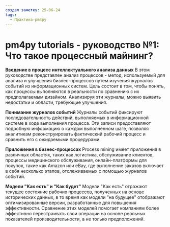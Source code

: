 ```yaml
---
создал заметку: 25-06-24
tags:
  - Практика-pm4py
---
```

# pm4py tutorials - руководство №1: Что такое процессный майнинг?

**Введение в процесс интеллектуального анализа данных** В этом руководстве представлен анализ процессов - метод, используемый для анализа и улучшения бизнес-процессов путем изучения журналов событий из информационных систем. Цель состоит в том, чтобы понять, как процессы выполняются в реальности по сравнению с их предполагаемым дизайном. Анализируя эти журналы, можно выявить недостатки и области, требующие улучшения.

**Понимание журналов событий** Журналы событий фиксируют последовательность действий, выполняемых в информационной системе в ходе выполнения процесса. Эти записи предоставляют подробную информацию о каждом выполненном шаге, позволяя аналитикам реконструировать фактический рабочий процесс и сравнить его с ожидаемыми процедурами.

**Приложения в бизнес-процессах** Process mining имеет приложения в различных областях, таких как логистика, обслуживание клиентов, процессы медицинского обслуживания, онлайн-платформы для покупок, такие как Amazon или eBay, где выполнение заказов включает в себя несколько этапов, отслеживаемых с помощью журналов событий.

**Модели "Как есть" и "Как будет"** Модели "Как есть" отражают текущее состояние рабочих процессов, полученных на основе исторических данных, в то время как модели "на будущее" отображают оптимизированные версии, разработанные для повышения эффективности. Сравнение этих моделей помогает компаниям более эффективно перестраивать свои операции на основе реальных показателей производительности, а не только предположений.